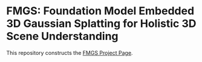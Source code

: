 # FMGS: Foundation Model Embedded 3D Gaussian Splatting for Holistic 3D Scene Understanding

This repository constructs the [FMGS Project Page](https://xingxingzuo.github.io/fmgs/).

